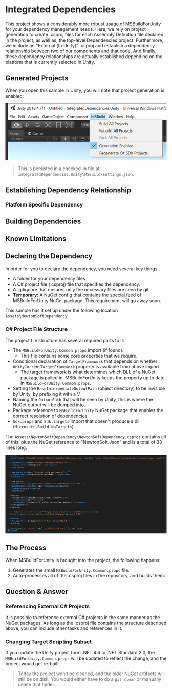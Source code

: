 # Integrated Dependencies

This project shows a considerably more robust usage of MSBuildForUnity for your dependency management needs. Here, we rely on project generation to create .csproj files for each Assembly Definition file declared in the project, as well as, the top-level Dependencies project. Furthermore, we include an "External (to Unity)" .csproj and establish a dependency relationship between two of our components and that code. And finally, these dependency relationships are actually established depending on the platform that is currently selected in Unity.

## Generated Projects

When you open this sample in Unity, you will note that project generation is enabled:

![Project Generation Enabled](docs\ProjectGenerationEnabled.png)

> This is persisted in a checked-in file at `IntegratedDependencies.Unity\MSBuild\settings.json`.



## Establishing Dependency Relationship

### Platform Specific Dependency

## Building Dependencies

## Known Limitations








## Declaring the Dependency

In order for you to declare the dependency, you need several key things:

- A folder for your dependency files
- A C# project file (.csproj) file that specifies the dependency.
- A .gitignore that ensures only the necessary files are seen by git.
- **Temporary:** A NuGet.config that contains the special feed of MSBuildForUnity NuGet package. This requirement will go away soon.

This sample has it set up under the following location `Assets\NewtonSoftDependency`.

### C# Project File Structure

The project file structure has several required parts to it:

- The `MSBuildForUnity.Common.props` import (if found).
  - This file contains some core properties that we require.
- Conditional declaration of `TargetFramework` that depends on whether `UnityCurrentTargetFramework` property is available from above import.
  - The target framework is what determines which DLL of a NuGet package is pulled in. MSBuildForUnity keeps the property up to date in `MSBuildForUnity.Common.props`.
- Setting the `BaseIntermediateOutputPath` (object directory) to be invisible by Unity, by prefixing it with a '.'
- Naming the `OutputPath` that will be seen by Unity, this is where the NuGet output will be dumped into.
- Package reference to `MSBuildForUnity` NuGet package that enables the correct resolution of dependencies.
- `Sdk.props` and `Sdk.targets` import that doesn't produce a dll (`Microsoft.Build.NoTargets`).

The `Assets\NewtonSoftDependency\NewtonSoftDependency.csproj` contains all of this, plus the NuGet reference to "NewtonSoft.Json" and is a total of 33 lines long.

![C# Project File Contents](docs\CSProjectContents.png)

## The Process

When MSBuildForUnity is brought into the project, the following happens:

1. Generates the small `MSBuildForUnity.Common.props` file.
2. Auto-processes all of the .csproj files in the repository, and builds them.

## Question & Answer

### Referencing External C# Projects

It is possible to reference external C# projects in the same manner as the NuGet packages. As long as the .csproj file contains the structure described above, you can include other tasks and references in it.

### Changing Target Scripting Subset

If you update the Unity project form .NET 4.6 to .NET Standard 2.0, the `MSBuildForUnity.Common.props` will be updated to reflect the change, and the project would get re-built.

> Today the project won't be cleaned, and the older NuGet artifacts will still be on disk. You would either have to do a `git clean` or manually delete that folder.
